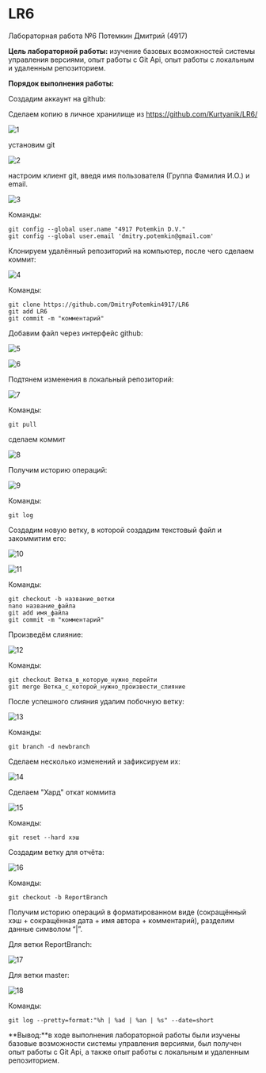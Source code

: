 # LR6

Лабораторная работа №6                                                                                  Потемкин Дмитрий (4917)

**Цель лабораторной работы:** изучение базовых возможностей системы управления версиями, опыт работы с Git Api, опыт работы с локальным и удаленным репозиторием.

**Порядок выполнения работы:**

Создадим аккаунт на github:

Сделаем копию в личное хранилище из https://github.com/Kurtyanik/LR6/

![1](D:\Git\LR6\screenshots\1.png)

установим git

![2](D:\Git\LR6\screenshots\2.png)

настроим клиент git, введя имя пользователя (Группа Фамилия И.О.) и email. 

![3](D:\Git\LR6\screenshots\3.png)

Команды:

```
git config --global user.name "4917 Potemkin D.V."
git config --global user.email 'dmitry.potemkin@gmail.com'
```

Клонируем удалённый репозиторий на компьютер, после чего сделаем коммит:

![4](D:\Git\LR6\screenshots\4.png)

Команды:

```
git clone https://github.com/DmitryPotemkin4917/LR6
git add LR6
git commit -m "комментарий"
```

Добавим файл через интерфейс github:

![5](D:\Git\LR6\screenshots\5.png)



![6](D:\Git\LR6\screenshots\6.png)

Подтянем изменения в локальный репозиторий:

![7](D:\Git\LR6\screenshots\7.png)

Команды:

```
git pull
```

сделаем коммит

![8](D:\Git\LR6\screenshots\8.png)

Получим историю операций:

![9](D:\Git\LR6\screenshots\9.png)

Команды:

```
git log
```

Создадим новую ветку, в которой создадим текстовый файл и закоммитим его:

![10](D:\Git\LR6\screenshots\10.png)

![11](D:\Git\LR6\screenshots\11.png)

Команды:

```
git checkout -b название_ветки
nano название_файла
git add имя_файла
git commit -m "комментарий"
```

Произведём слияние:

![12](D:\Git\LR6\screenshots\12.png)

Команды:

```
git checkout Ветка_в_которую_нужно_перейти
git merge Ветка_с_которой_нужно_произвести_слияние
```

После успешного слияния удалим побочную ветку:

![13](D:\Git\LR6\screenshots\13.png)

Команды:

```
git branch -d newbranch
```

Сделаем несколько изменений и зафиксируем их:

![14](D:\Git\LR6\screenshots\14.png)

Сделаем "Хард" откат коммита

![15](D:\Git\LR6\screenshots\15.png)

Команды:

```
git reset --hard хэш
```

Создадим ветку для отчёта:

![16](D:\Git\LR6\screenshots\16.png)

Команды: 

```
git checkout -b ReportBranch
```

Получим историю операций в форматированном виде (сокращённый хэш + сокращённая дата + имя автора + комментарий), разделим данные символом “|”. 

Для ветки ReportBranch:

![17](D:\Git\LR6\screenshots\17.png)

Для ветки master:

![18](D:\Git\LR6\screenshots\18.png)

Команды:

```
git log --pretty=format:"%h | %ad | %an | %s" --date=short
```

**Вывод:**в ходе выполнения лабораторной работы были изучены базовые возможности системы управления версиями, был получен опыт работы с Git Api, а также опыт работы с локальным и удаленным репозиторием.